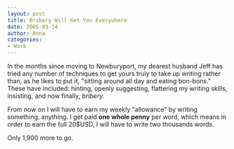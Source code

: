 ```yaml
---
layout: post
title: Bribery Will Get You Everywhere
date: 2005-03-14
author: Anna
categories:
- Work
---
```


In the months since moving to Newburyport, my dearest husband Jeff has tried any number of techniques to get yours truly to take up writing rather than, as he likes to put it, "sitting around all day and eating bon-bons." These have included: hinting, openly suggesting, flattering my writing skills, insisting, and now finally, _bribery_.

From now on I will have to earn my weekly "allowance" by writing something, anything. I get paid **one whole penny** per word, which means in order to earn the full 20$USD, I will have to write two thousands words.

Only 1,900 more to go.

